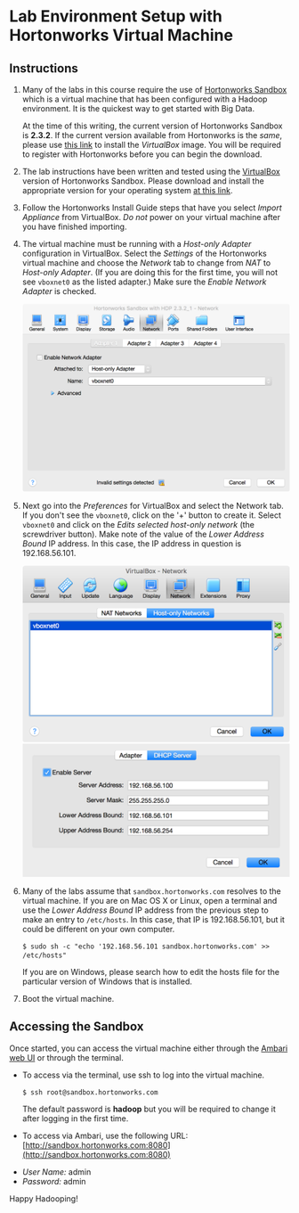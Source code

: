 # Lab Environment Setup with Hortonworks Virtual Machine

## Instructions
1. Many of the labs in this course require the use of [Hortonworks Sandbox](http://hortonworks.com/products/hortonworks-sandbox) which is a virtual machine that has been configured with a Hadoop environment. It is the quickest way to get started with Big Data.

    At the time of this writing, the current version of Hortonworks Sandbox is **2.3.2**. If the current version available from Hortonworks is the *same*, please use [this link](http://hortonworks.com/products/hortonworks-sandbox/#install) to install the *VirtualBox* image. You will be required to register with Hortonworks before you can begin the download.


2. The lab instructions have been written and tested using the [VirtualBox](https://www.virtualbox.org) version of Hortonworks Sandbox. Please download and install the appropriate version for your operating system [at this link](https://www.virtualbox.org/wiki/Downloads).

3. Follow the Hortonworks Install Guide steps that have you select *Import Appliance* from VirtualBox. *Do not* power on your virtual machine after you have finished importing.

4. The virtual machine must be running with a *Host-only Adapter* configuration in VirtualBox. Select the *Settings* of the Hortonworks virtual machine and choose the *Network* tab to change from *NAT* to *Host-only Adapter*. (If you are doing this for the first time, you will not see `vboxnet0` as the listed adapter.) Make sure the _Enable Network Adapter_ is checked.

    ![Host-only Adapter](images/host-only.png)

5. Next go into the *Preferences* for VirtualBox and select the Network tab. If you don't see the `vboxnet0`, click on the '+' button to create it.  Select `vboxnet0` and click on the *Edits selected host-only network* (the screwdriver button). Make note of the value of the *Lower Address Bound* IP address. In this case, the IP address in question is 192.168.56.101.

    ![vboxnet0](images/vboxnet0.png)
    ![dhcp](images/dhcp.png)

6. Many of the labs assume that `sandbox.hortonworks.com` resolves to the virtual machine. If you are on Mac OS X or Linux, open a terminal and use the _Lower Address Bound_ IP address from the previous step to make an entry to `/etc/hosts`. In this case, that IP is 192.168.56.101, but it could be different on your own computer.

    ```shell
    $ sudo sh -c "echo '192.168.56.101 sandbox.hortonworks.com' >> /etc/hosts"
    ```

    If you are on Windows, please search how to edit the hosts file for the particular version of Windows that is installed.

7. Boot the virtual machine.


## Accessing the Sandbox
Once started, you can access the virtual machine either through the [Ambari web UI](http://sandbox.hortonworks.com:8080) or through the terminal.

* To access via the terminal, use ssh to log into the virtual machine.

    ```shell
    $ ssh root@sandbox.hortonworks.com
    ```

    The default password is **hadoop** but you will be required to change it after logging in the first time.

* To access via Ambari, use the following URL: [http://sandbox.hortonworks.com:8080](http://sandbox.hortonworks.com:8080)
 - *User Name:* admin
 - *Password:* admin

Happy Hadooping!
